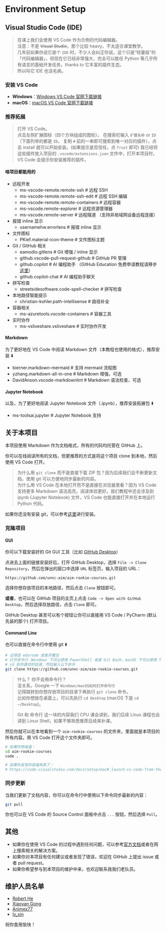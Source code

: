 # Environment Setup

## Visual Studio Code (IDE)

> 在课上我们会使用 VS Code 作为示例的代码编辑器。  
> 注意：不是 ~~Visual Studio~~，那个比较 heavy，不太适合课堂教学。  
> 几年前如果你说它是个 `IDE` 时，不少人会纠正你说，这个只是“轻量级”的「代码编辑器」，但现在它已经非常强大，完全可以胜任 Python 等几乎所有语言的基础开发任务，thanks to 它丰富的插件生态。  
> 所以叫它 IDE 也没毛病。

### 安装 VS Code

- **Windows**：[Windows VS Code 官网下载链接](https://code.visualstudio.com/sha/download?build=stable&os=win32-x64-user)
- **macOS**：[macOS VS Code 官网下载链接](https://code.visualstudio.com/sha/download?build=stable&os=darwin-universal)

### 推荐拓展

> 打开 VS Code。  
> 点击左侧扩展图标（四个方块组成的图标）。
> 在搜索栏输入 `扩展名称` or `ID` （下面列举的都是 `ID`， 复制 `#` 前的一串即可搜索到唯一对应的插件），点击 install 就可以开始安装。(如果提示是否信任，点 `Trust` 即可)
> 我已经将这些插件放入项目的 `.vscode/extensions.json` 文件中，打开本项目时，VS Code 会提示你安装推荐的插件。

#### 啥项目都能用的

- 远程开发
  - ms-vscode-remote.remote-ssh # 远程 SSH
  - ms-vscode-remote.remote-ssh-edit # 远程 SSH 编辑
  - ms-vscode-remote.remote-containers # 远程容器
  - ms-vscode.remote-explorer # 远程资源管理器
  - ms-vscode.remote-server # 远程隧道 （支持非局域网设备远程连接）
- 报错 inline 显示
  - usernamehw.errorlens # 报错 inline 显示
- 文件图标
  - PKief.material-icon-theme # 文件图标主题
- Git / GitHub 相关
  - eamodio.gitlens # Git 增强 / inline 显示
  - github.vscode-pull-request-github # GitHub PR 管理
  - github.copilot # AI 编程助手 （GitHub Education 免费申请教程请移步 [这里](https://github.com/unnc-aim/aim-tutorial/tree/main/GitHubEducation)）
  - github.copilot-chat # AI 编程助手聊天
- 拼写检查
  - streetsidesoftware.code-spell-checker # 拼写检查
- 本地路径智能提示
  - christian-kohler.path-intellisense # 路径补全
- 容器相关
  - ms-azuretools.vscode-containers # 容器工具
- 实时协作
  - ms-vsliveshare.vsliveshare # 实时协作开发

#### Markdown

为了更好地在 VS Code 中阅读 Markdown 文件（本教程也使用的格式），推荐安装 ⬇️

- bierner.markdown-mermaid # 支持 mermaid 流程图
- yzhang.markdown-all-in-one # Markdown 增强，可选
- DavidAnson.vscode-markdownlint # Markdown 语法检查，可选

#### Jupyter Notebook

以及，为了更好地阅读 Jupyter Notebook 文件（.ipynb），推荐安装拓展包 ⬇️

- ms-toolsai.jupyter # Jupyter Notebook 支持

## 关于本项目

本项目使用 Markdown 作为文档格式，所有的代码均托管在 GitHub 上。

你可以在线阅读所有的文档，但更推荐的方式是将这个项目 clone 到本地，然后使用 VS Code 打开。

> 为什么用 `git clone` 而不是直接下载 ZIP 包？因为后续我们会不断更新文档，使用 git 可以方便地同步最新的内容。  
> 为什么用 VS Code 在本地打开而不是直接在浏览器里看？因为 VS Code 支持更多 Markdown 语法高亮，阅读体验更好。我们教程中还会涉及到 ipynb (Jupyter Notebook) 文件，VS Code 也能直接打开并在本地运行 Python 代码。

如果你还没有安装 git，可以参考[这里](https://git-scm.com/book/en/v2/Getting-Started-Installing-Git)进行安装。

### 克隆项目

#### GUI

你可以下载安装好的 Git GUI 工具（比如 [GitHub Desktop](https://desktop.github.com/)）

点进去上面的链接安装好后，打开 GitHub Desktop，选择 `File -> Clone Repository`，然后在弹出的窗口中选择 `URL` 标签页，输入项目的 URL：

```text
https://github.com/unnc-aim/aim-rookie-courses.git
```

选择你想存放项目的本地路径，然后点击 `Clone` 按钮即可。

**或者**，也可以在 GitHub 项目的主页上点击 `Code -> Open with GitHub Desktop`，然后选择存放路径，点击 `Clone` 即可。

GitHub Desktop 甚至可以有个按钮让你可以直接用 VS Code / PyCharm (默认先装的那个) 打开项目。

#### Command Line

也可以直接在命令行中使用 git ⬇️

```bash
# 记得连 eduroam 或者开魔法
# 打开命令行（Windows 下可以使用 PowerShell 或者 Git Bash，macOS 下可以使用 Terminal）
# cd 到你喜欢的目录，然后输入以下命令
git clone https://github.com/unnc-aim/aim-rookie-courses.git
```

> 什么？ 你不会用命令行？  
> 没关系，Google 一下 `Windows/macOS如何打开命令行`  
> 记得跳转到你想存放项目的目录下再执行 `git clone` 命令。  
> 比如你想放在桌面上，可以先执行 `cd Desktop` (macOS 下是 `cd ~/Desktop`)。
>
> Git 和 命令行 这一块的内容我们 CPU 课会讲到，我们后续 Linux 课程也会讲到 Linux Shell，如果不够熟悉推荐后续来补课。

然后你就可以在本地看到一个 `aim-rookie-courses` 的文件夹，里面就是本项目的所有内容。用 VS Code 打开这个文件夹即可。

```bash
# 如果你想装逼：
cd aim-rookie-courses
code .

# 如果你发现你装逼失败了：
# https://code.visualstudio.com/docs/setup/mac#_launch-vs-code-from-the-command-line
```

### 同步更新

当我们更新了文档内容，你可以在命令行中使用以下命令同步最新的内容：

```bash
git pull
```

你也可以在 VS Code 的 Source Control 面板中点击 `...` 按钮，然后选择 `Pull`。

## 其他

- 如果你在使用 VS Code 的过程中遇到任何问题，可以参考[官方文档](https://code.visualstudio.com/docs)或者在网上搜索相关的解决方案。
- 如果你对本项目有任何建议或者发现了错误，欢迎在 GitHub 上提出 issue 或者 pull request。
- 如果你希望参与到本项目的维护中来，也欢迎联系我我们老队员。

## 维护人员名单

- [Robert He](https://github.com/hnrobert)
- [Xiaoyan Gong](https://github.com/Calc1te)
- [Animex77](https://github.com/Animex77)
- [lv_xin](https://github.com/lvxin1024)

祝你食用愉快！
